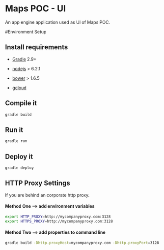 # Maps POC - UI
An app engine application used as UI of Maps POC.

#Environment Setup

## Install requirements
- [Gradle](http://gradle.org/) 2.9+

- [nodejs](https://nodejs.org/en/) > 6.2.1
- [bower](https://bower.io/) > 1.6.5
- [gcloud](https://cloud.google.com/sdk/)

## Compile it
```sh
gradle build
```
## Run it
```sh
gradle run
```
## Deploy it
```sh
gradle deploy
```
## HTTP Proxy Settings

If you are behind an corporate http proxy.

#### Method One ==> add environment variables

```sh
export HTTP_PROXY=http://mycompanyproxy.com:3128
export HTTPS_PROXY=http://mycompanyproxy.com:3128
```

#### Method Two ==> add properties to command line

```sh
gradle build -Dhttp.proxyHost=mycompanyproxy.com -Dhttp.proxyPort=3128 -Dhttps.proxyHost=mycompanyproxy.com -Dhttps.proxyPort=3128
```
